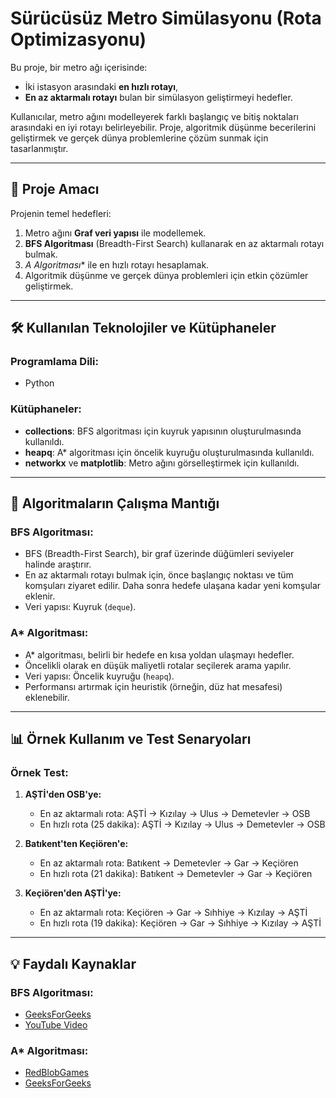 # Sürücüsüz Metro Simülasyonu (Rota Optimizasyonu)

Bu proje, bir metro ağı içerisinde:
- İki istasyon arasındaki **en hızlı rotayı**,
- **En az aktarmalı rotayı** bulan bir simülasyon geliştirmeyi hedefler.

Kullanıcılar, metro ağını modelleyerek farklı başlangıç ve bitiş noktaları arasındaki en iyi rotayı belirleyebilir. Proje, algoritmik düşünme becerilerini geliştirmek ve gerçek dünya problemlerine çözüm sunmak için tasarlanmıştır.

---

## 🚀 Proje Amacı

Projenin temel hedefleri:
1. Metro ağını **Graf veri yapısı** ile modellemek.
2. **BFS Algoritması** (Breadth-First Search) kullanarak en az aktarmalı rotayı bulmak.
3. **A* Algoritması** ile en hızlı rotayı hesaplamak.
4. Algoritmik düşünme ve gerçek dünya problemleri için etkin çözümler geliştirmek.

---

## 🛠️ Kullanılan Teknolojiler ve Kütüphaneler

### Programlama Dili:
- Python

### Kütüphaneler:
- **collections**: BFS algoritması için kuyruk yapısının oluşturulmasında kullanıldı.
- **heapq**: A* algoritması için öncelik kuyruğu oluşturulmasında kullanıldı.
- **networkx** ve **matplotlib**: Metro ağını görselleştirmek için kullanıldı.

---

## 📜 Algoritmaların Çalışma Mantığı

### BFS Algoritması:
- BFS (Breadth-First Search), bir graf üzerinde düğümleri seviyeler halinde araştırır.
- En az aktarmalı rotayı bulmak için, önce başlangıç noktası ve tüm komşuları ziyaret edilir. Daha sonra hedefe ulaşana kadar yeni komşular eklenir.
- Veri yapısı: Kuyruk (`deque`).

### A* Algoritması:
- A* algoritması, belirli bir hedefe en kısa yoldan ulaşmayı hedefler.
- Öncelikli olarak en düşük maliyetli rotalar seçilerek arama yapılır.
- Veri yapısı: Öncelik kuyruğu (`heapq`).
- Performansı artırmak için heuristik (örneğin, düz hat mesafesi) eklenebilir.

---

## 📊 Örnek Kullanım ve Test Senaryoları

### Örnek Test:
1. **AŞTİ'den OSB'ye:**
   - En az aktarmalı rota: AŞTİ -> Kızılay -> Ulus -> Demetevler -> OSB
   - En hızlı rota (25 dakika): AŞTİ -> Kızılay -> Ulus -> Demetevler -> OSB

2. **Batıkent'ten Keçiören'e:**
   - En az aktarmalı rota: Batıkent -> Demetevler -> Gar -> Keçiören
   - En hızlı rota (21 dakika): Batıkent -> Demetevler -> Gar -> Keçiören

3. **Keçiören'den AŞTİ'ye:**
   - En az aktarmalı rota: Keçiören -> Gar -> Sıhhiye -> Kızılay -> AŞTİ
   - En hızlı rota (19 dakika): Keçiören -> Gar -> Sıhhiye -> Kızılay -> AŞTİ

---

## 💡 Faydalı Kaynaklar

### BFS Algoritması:
- [GeeksForGeeks](https://www.geeksforgeeks.org/breadth-first-search-or-bfs-for-a-graph/)
- [YouTube Video](https://www.youtube.com/watch?v=oDqjPvD54Ss)

### A* Algoritması:
- [RedBlobGames](https://www.redblobgames.com/pathfinding/a-star/introduction.html)
- [GeeksForGeeks](https://www.geeksforgeeks.org/a-search-algorithm/)
